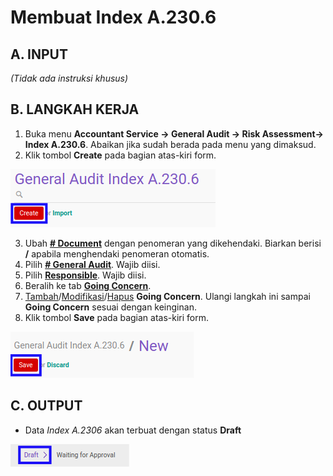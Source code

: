 # Membuat Index A.230.6

## A. INPUT

*(Tidak ada instruksi khusus)*

## B. LANGKAH KERJA

1. Buka menu **Accountant Service -> General Audit -> Risk Assessment-> Index A.230.6**. Abaikan jika sudah berada pada menu yang dimaksud.
2. Klik tombol **Create** pada bagian atas-kiri form.

![](../../../img/index-a2306/tombol-create.png)

3. Ubah **[# Document](./penjelasan.md#field-no-document)** dengan penomeran yang dikehendaki. Biarkan berisi **/** apabila menghendaki penomeran otomatis.
4. Pilih **[# General Audit](./penjelasan.md#field-no-general-audit)**. Wajib diisi.
5. Pilih **[Responsible](./penjelasan.md#field-responsible)**. Wajib diisi.
6. Beralih ke tab **[Going Concern](./penjelasan.md#tab-going-concern)**.
7. <a name="l7">[Tambah](./menambahkan-going-concern.md)/[Modifikasi](./memodifikasi-going-concern.md)/[Hapus](./menghapus-going-concern.md) **Going Concern**</a>. Ulangi langkah ini sampai **Going Concern** sesuai dengan keinginan.
8. Klik tombol **Save** pada bagian atas-kiri form.

![](../../../img/index-a2306/tombol-simpan.png)

## C. OUTPUT

* Data *Index A.2306* akan terbuat dengan status **Draft**

![](../../../img/index-a2306/status-draft.png)
